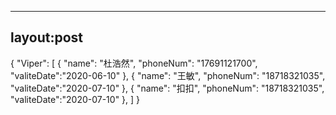 ----
layout:post
---
{
    "Viper": [
        {
            "name": "杜浩然",
            "phoneNum": "17691121700",
            "valiteDate":"2020-06-10"
        },
        {
         "name": "王敏",
         "phoneNum": "18718321035",
         "valiteDate":"2020-07-10"
         },
         {
         "name": "扣扣",
         "phoneNum": "18718321035",
         "valiteDate":"2020-07-10"
        },
    ]
}

